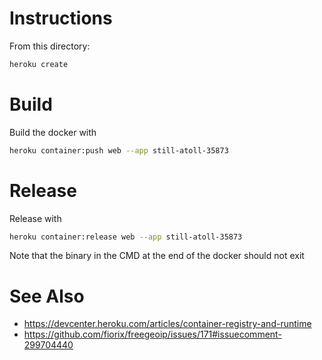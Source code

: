 # Instructions
From this directory:
```bash
heroku create
```

# Build
Build the docker with
```bash
heroku container:push web --app still-atoll-35873
```

# Release
Release with
```bash
heroku container:release web --app still-atoll-35873
```

Note that the binary in the CMD at the end of the docker should not exit





# See Also
* https://devcenter.heroku.com/articles/container-registry-and-runtime
* https://github.com/fiorix/freegeoip/issues/171#issuecomment-299704440